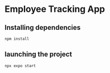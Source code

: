 # Employee Tracking App

## Installing dependencies

```bash
npm install
```
## launching the project

```bash
npx expo start
